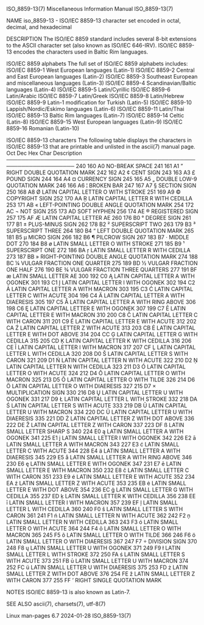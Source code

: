 ISO_8859-13(7)         Miscellaneous Information Manual         ISO_8859-13(7)

NAME
       iso_8859-13  - ISO/IEC 8859-13 character set encoded in octal, decimal,
       and hexadecimal

DESCRIPTION
       The ISO/IEC 8859 standard includes  several  8-bit  extensions  to  the
       ASCII  character  set (also known as ISO/IEC 646-IRV).  ISO/IEC 8859-13
       encodes the characters used in Baltic Rim languages.

   ISO/IEC 8859 alphabets
       The full set of ISO/IEC 8859 alphabets includes:
       ISO/IEC 8859-1    West European languages (Latin-1)
       ISO/IEC 8859-2    Central and East European languages (Latin-2)
       ISO/IEC 8859-3    Southeast European and miscellaneous languages (Latin-3)
       ISO/IEC 8859-4    Scandinavian/Baltic languages (Latin-4)
       ISO/IEC 8859-5    Latin/Cyrillic
       ISO/IEC 8859-6    Latin/Arabic
       ISO/IEC 8859-7    Latin/Greek
       ISO/IEC 8859-8    Latin/Hebrew
       ISO/IEC 8859-9    Latin-1 modification for Turkish (Latin-5)
       ISO/IEC 8859-10   Lappish/Nordic/Eskimo languages (Latin-6)
       ISO/IEC 8859-11   Latin/Thai
       ISO/IEC 8859-13   Baltic Rim languages (Latin-7)
       ISO/IEC 8859-14   Celtic (Latin-8)
       ISO/IEC 8859-15   West European languages (Latin-9)
       ISO/IEC 8859-16   Romanian (Latin-10)

   ISO/IEC 8859-13 characters
       The following table displays the characters in ISO/IEC 8859-13 that are
       printable and unlisted in the ascii(7) manual page.
       Oct   Dec   Hex   Char   Description
       ────────────────────────────────────────────────────────────────────
       240   160   A0           NO-BREAK SPACE
       241   161   A1     ”     RIGHT DOUBLE QUOTATION MARK
       242   162   A2     ¢     CENT SIGN
       243   163   A3     £     POUND SIGN
       244   164   A4     ¤     CURRENCY SIGN
       245   165   A5     „     DOUBLE LOW-9 QUOTATION MARK
       246   166   A6     ¦     BROKEN BAR
       247   167   A7     §     SECTION SIGN
       250   168   A8     Ø     LATIN CAPITAL LETTER O WITH STROKE
       251   169   A9     ©     COPYRIGHT SIGN
       252   170   AA     Ŗ     LATIN CAPITAL LETTER R WITH CEDILLA
       253   171   AB     «     LEFT-POINTING DOUBLE ANGLE QUOTATION MARK
       254   172   AC     ¬     NOT SIGN
       255   173   AD           SOFT HYPHEN
       256   174   AE     ®     REGISTERED SIGN
       257   175   AF     Æ     LATIN CAPITAL LETTER AE
       260   176   B0     °     DEGREE SIGN
       261   177   B1     ±     PLUS-MINUS SIGN
       262   178   B2     ²     SUPERSCRIPT TWO
       263   179   B3     ³     SUPERSCRIPT THREE
       264   180   B4     “     LEFT DOUBLE QUOTATION MARK
       265   181   B5     µ     MICRO SIGN
       266   182   B6     ¶     PILCROW SIGN
       267   183   B7     ·     MIDDLE DOT
       270   184   B8     ø     LATIN SMALL LETTER O WITH STROKE
       271   185   B9     ¹     SUPERSCRIPT ONE
       272   186   BA     ŗ     LATIN SMALL LETTER R WITH CEDILLA
       273   187   BB     »     RIGHT-POINTING DOUBLE ANGLE QUOTATION MARK
       274   188   BC     ¼     VULGAR FRACTION ONE QUARTER
       275   189   BD     ½     VULGAR FRACTION ONE HALF
       276   190   BE     ¾     VULGAR FRACTION THREE QUARTERS
       277   191   BF     æ     LATIN SMALL LETTER AE
       300   192   C0     Ą     LATIN CAPITAL LETTER A WITH OGONEK
       301   193   C1     Į     LATIN CAPITAL LETTER I WITH OGONEK
       302   194   C2     Ā     LATIN CAPITAL LETTER A WITH MACRON
       303   195   C3     Ć     LATIN CAPITAL LETTER C WITH ACUTE
       304   196   C4     Ä     LATIN CAPITAL LETTER A WITH DIAERESIS
       305   197   C5     Å     LATIN CAPITAL LETTER A WITH RING ABOVE
       306   198   C6     Ę     LATIN CAPITAL LETTER E WITH OGONEK
       307   199   C7     Ē     LATIN CAPITAL LETTER E WITH MACRON
       310   200   C8     Č     LATIN CAPITAL LETTER C WITH CARON
       311   201   C9     É     LATIN CAPITAL LETTER E WITH ACUTE
       312   202   CA     Ź     LATIN CAPITAL LETTER Z WITH ACUTE
       313   203   CB     Ė     LATIN CAPITAL LETTER E WITH DOT ABOVE
       314   204   CC     Ģ     LATIN CAPITAL LETTER G WITH CEDILLA
       315   205   CD     Ķ     LATIN CAPITAL LETTER K WITH CEDILLA
       316   206   CE     Ī     LATIN CAPITAL LETTER I WITH MACRON
       317   207   CF     Ļ     LATIN CAPITAL LETTER L WITH CEDILLA
       320   208   D0     Š     LATIN CAPITAL LETTER S WITH CARON
       321   209   D1     Ń     LATIN CAPITAL LETTER N WITH ACUTE
       322   210   D2     Ņ     LATIN CAPITAL LETTER N WITH CEDILLA
       323   211   D3     Ó     LATIN CAPITAL LETTER O WITH ACUTE
       324   212   D4     Ō     LATIN CAPITAL LETTER O WITH MACRON
       325   213   D5     Õ     LATIN CAPITAL LETTER O WITH TILDE
       326   214   D6     Ö     LATIN CAPITAL LETTER O WITH DIAERESIS
       327   215   D7     ×     MULTIPLICATION SIGN
       330   216   D8     Ų     LATIN CAPITAL LETTER U WITH OGONEK
       331   217   D9     Ł     LATIN CAPITAL LETTER L WITH STROKE
       332   218   DA     Ś     LATIN CAPITAL LETTER S WITH ACUTE
       333   219   DB     Ū     LATIN CAPITAL LETTER U WITH MACRON
       334   220   DC     Ü     LATIN CAPITAL LETTER U WITH DIAERESIS
       335   221   DD     Ż     LATIN CAPITAL LETTER Z WITH DOT ABOVE
       336   222   DE     Ž     LATIN CAPITAL LETTER Z WITH CARON
       337   223   DF     ß     LATIN SMALL LETTER SHARP S
       340   224   E0     ą     LATIN SMALL LETTER A WITH OGONEK
       341   225   E1     į     LATIN SMALL LETTER I WITH OGONEK
       342   226   E2     ā     LATIN SMALL LETTER A WITH MACRON
       343   227   E3     ć     LATIN SMALL LETTER C WITH ACUTE
       344   228   E4     ä     LATIN SMALL LETTER A WITH DIAERESIS
       345   229   E5     å     LATIN SMALL LETTER A WITH RING ABOVE
       346   230   E6     ę     LATIN SMALL LETTER E WITH OGONEK
       347   231   E7     ē     LATIN SMALL LETTER E WITH MACRON
       350   232   E8     č     LATIN SMALL LETTER C WITH CARON
       351   233   E9     é     LATIN SMALL LETTER E WITH ACUTE
       352   234   EA     ź     LATIN SMALL LETTER Z WITH ACUTE
       353   235   EB     ė     LATIN SMALL LETTER E WITH DOT ABOVE
       354   236   EC     ģ     LATIN SMALL LETTER G WITH CEDILLA
       355   237   ED     ķ     LATIN SMALL LETTER K WITH CEDILLA
       356   238   EE     ī     LATIN SMALL LETTER I WITH MACRON
       357   239   EF     ļ     LATIN SMALL LETTER L WITH CEDILLA
       360   240   F0     š     LATIN SMALL LETTER S WITH CARON
       361   241   F1     ń     LATIN SMALL LETTER N WITH ACUTE
       362   242   F2     ņ     LATIN SMALL LETTER N WITH CEDILLA
       363   243   F3     ó     LATIN SMALL LETTER O WITH ACUTE
       364   244   F4     ō     LATIN SMALL LETTER O WITH MACRON
       365   245   F5     õ     LATIN SMALL LETTER O WITH TILDE
       366   246   F6     ö     LATIN SMALL LETTER O WITH DIAERESIS
       367   247   F7     ÷     DIVISION SIGN
       370   248   F8     ų     LATIN SMALL LETTER U WITH OGONEK
       371   249   F9     ł     LATIN SMALL LETTER L WITH STROKE
       372   250   FA     ś     LATIN SMALL LETTER S WITH ACUTE
       373   251   FB     ū     LATIN SMALL LETTER U WITH MACRON
       374   252   FC     ü     LATIN SMALL LETTER U WITH DIAERESIS
       375   253   FD     ż     LATIN SMALL LETTER Z WITH DOT ABOVE
       376   254   FE     ž     LATIN SMALL LETTER Z WITH CARON
       377   255   FF     ’     RIGHT SINGLE QUOTATION MARK

NOTES
       ISO/IEC 8859-13 is also known as Latin-7.

SEE ALSO
       ascii(7), charsets(7), utf-8(7)

Linux man-pages 6.7               2024-01-28                    ISO_8859-13(7)
